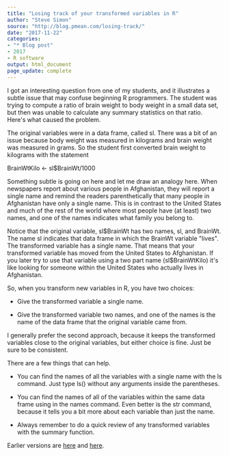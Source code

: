 ```yaml
---
title: "Losing track of your transformed variables in R"
author: "Steve Simon"
source: "http://blog.pmean.com/losing-track/"
date: "2017-11-22"
categories:
- "* Blog post"
- 2017
- R software
output: html_document
page_update: complete
---
```


I got an interesting question from one of my students, and it illustrates a subtle issue that may confuse beginning R programmers. The student was trying to compute a ratio of brain weight to body weight in a small data set, but then was unable to calculate any summary statistics on that ratio. Here's what caused the problem.

<!---More--->

The original variables were in a data frame, called sl. There was a bit of an issue because body weight was measured in kilograms and brain weight was measured in grams. So the student first converted brain weight to kilograms with the statement

BrainWtKilo \<- sl\$BrainWt/1000

Something subtle is going on here and let me draw an analogy here. When newspapers report about various people in Afghanistan, they will report a single name and remind the readers parenthetically that many people in Afghanistan have only a single name. This is in contrast to the United States and much of the rest of the world where most people have (at least) two names, and one of the names indicates what family you belong to.

Notice that the original variable, sl\$BrainWt has two names, sl, and BrainWt. The name sl indicates that data frame in which the BrainWt variable "lives". The transformed variable has a single name. That means that your transformed variable has moved from the United States to Afghanistan. If you later try to use that variable using a two part name (sl\$BrainWtKilo) it's like looking for someone within the United States who actually lives in Afghanistan.

So, when you transform new variables in R, you have two choices:

+ Give the transformed variable a single name.

+ Give the transformed variable two names, and one of the names is the name of the data frame that the original variable came from.

I generally prefer the second approach, because it keeps the transformed variables close to the original variables, but either choice is fine. Just be sure to be consistent.

There are a few things that can help.

+ You can find the names of all the variables with a single name with the ls command. Just type ls() without any arguments inside the parentheses.

+ You can find the names of all of the variables within the same data frame using in the names command. Even better is the str command, because it tells you a bit more about each variable than just the name.

+ Always remember to do a quick review of any transformed variables with the summary function.


 
Earlier versions are [here][sim1] and [here][sim2].
 
[sim1]: http://blog.pmean.com/losing-track/
[sim2]: http://new.pmean.com/losing-track/
 
